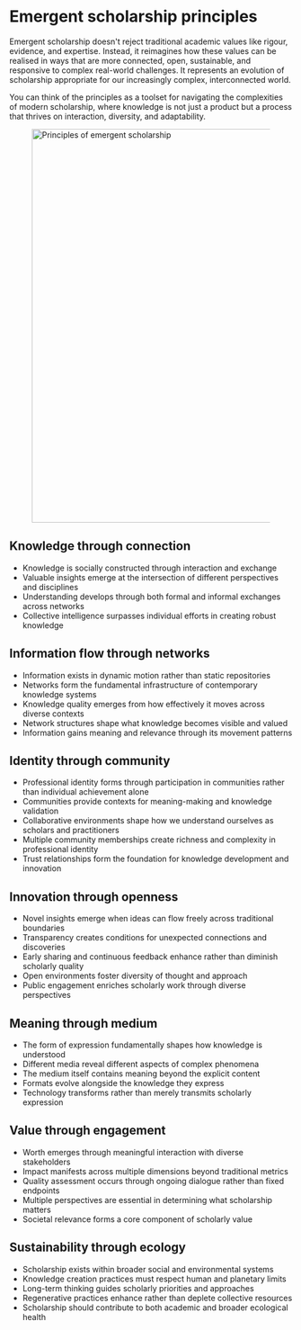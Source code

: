 # Emergent scholarship principles

Emergent scholarship doesn't reject traditional academic values like rigour, evidence, and expertise. Instead, it reimagines how these values can be realised in ways that are more connected, open, sustainable, and responsive to complex real-world challenges. It represents an evolution of scholarship appropriate for our increasingly complex, interconnected world.

You can think of the principles as a toolset for navigating the complexities of modern scholarship, where knowledge is not just a product but a process that thrives on interaction, diversity, and adaptability.

<figure>
  <img src="/media/emergent-scholarship-principles.png" alt="Principles of emergent scholarship" style="width: 700px; ">
</figure>

## Knowledge through connection

- Knowledge is socially constructed through interaction and exchange
- Valuable insights emerge at the intersection of different perspectives and disciplines
- Understanding develops through both formal and informal exchanges across networks
- Collective intelligence surpasses individual efforts in creating robust knowledge

## Information flow through networks

- Information exists in dynamic motion rather than static repositories
- Networks form the fundamental infrastructure of contemporary knowledge systems
- Knowledge quality emerges from how effectively it moves across diverse contexts
- Network structures shape what knowledge becomes visible and valued
- Information gains meaning and relevance through its movement patterns

## Identity through community

- Professional identity forms through participation in communities rather than individual achievement alone
- Communities provide contexts for meaning-making and knowledge validation
- Collaborative environments shape how we understand ourselves as scholars and practitioners
- Multiple community memberships create richness and complexity in professional identity
- Trust relationships form the foundation for knowledge development and innovation

## Innovation through openness

- Novel insights emerge when ideas can flow freely across traditional boundaries
- Transparency creates conditions for unexpected connections and discoveries
- Early sharing and continuous feedback enhance rather than diminish scholarly quality
- Open environments foster diversity of thought and approach
- Public engagement enriches scholarly work through diverse perspectives

## Meaning through medium

- The form of expression fundamentally shapes how knowledge is understood
- Different media reveal different aspects of complex phenomena
- The medium itself contains meaning beyond the explicit content
- Formats evolve alongside the knowledge they express
- Technology transforms rather than merely transmits scholarly expression

## Value through engagement

- Worth emerges through meaningful interaction with diverse stakeholders
- Impact manifests across multiple dimensions beyond traditional metrics
- Quality assessment occurs through ongoing dialogue rather than fixed endpoints
- Multiple perspectives are essential in determining what scholarship matters
- Societal relevance forms a core component of scholarly value

## Sustainability through ecology

- Scholarship exists within broader social and environmental systems
- Knowledge creation practices must respect human and planetary limits
- Long-term thinking guides scholarly priorities and approaches
- Regenerative practices enhance rather than deplete collective resources
- Scholarship should contribute to both academic and broader ecological health

